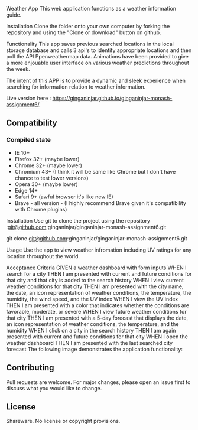 Weather App
This web application functions as a weather information guide.

Installation
Clone the folder onto your own computer by forking the repository and using the "Clone or download" button on github.

Functionality
This app saves previous searched locations in the local storage database and calls 3 api's to identify appropriate locations and then poll the API Ppenweathermap data. Animations have been provided to give a more enjouable user interface on various weather predictions throughout the week.

The intent of this APP is to provide a dynamic and sleek experience when searching for information relation to weather information.

Live version here :  https://ginganinjar.github.io/ginganinjar-monash-assignment6/

## Compatibility
### Compiled state
- IE 10+
- Firefox 32+ (maybe lower)
- Chrome 32+ (maybe lower)
- Chromium 43+ (I think it will be same like Chrome but I don't have chance to test lower versions)
- Opera 30+ (maybe lower)
- Edge 14+
- Safari 9+ (awful browser it's like new IE)
- Brave - all version - (I highly recommend Brave given it's compatibility with Chrome plugins) 


Installation
Use git to clone the project using the repository :git@github.com:ginganinjar/ginganinjar-monash-assignment6.git

git clone git@github.com:ginganinjar/ginganinjar-monash-assignment6.git

Usage
Use the app to view weather infromation including UV ratings for any location throughout the world.


Acceptance Criteria
GIVEN a weather dashboard with form inputs
WHEN I search for a city
THEN I am presented with current and future conditions for that city and that city is added to the search history
WHEN I view current weather conditions for that city
THEN I am presented with the city name, the date, an icon representation of weather conditions, the temperature, the humidity, the wind speed, and the UV index
WHEN I view the UV index
THEN I am presented with a color that indicates whether the conditions are favorable, moderate, or severe
WHEN I view future weather conditions for that city
THEN I am presented with a 5-day forecast that displays the date, an icon representation of weather conditions, the temperature, and the humidity
WHEN I click on a city in the search history
THEN I am again presented with current and future conditions for that city
WHEN I open the weather dashboard
THEN I am presented with the last searched city forecast
The following image demonstrates the application functionality:

## Contributing
Pull requests are welcome. For major changes, please open an issue first to discuss what you would like to change.

## License
Shareware. No license or copyright provisions.



